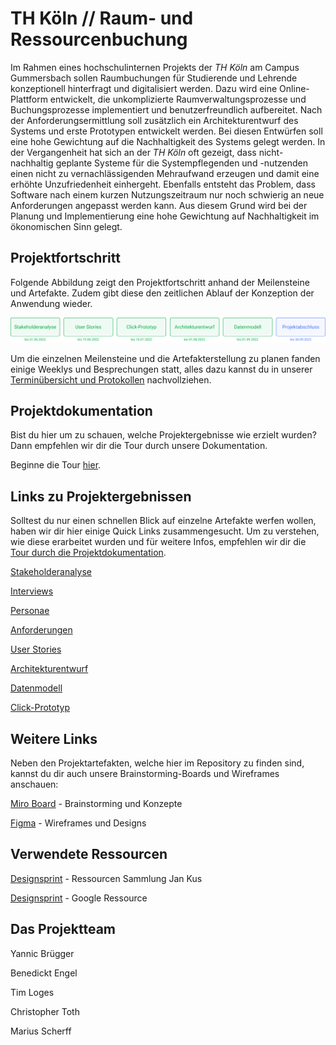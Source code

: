 # TH Köln // Raum- und Ressourcenbuchung

Im Rahmen eines hochschulinternen Projekts der _TH Köln_ am Campus Gummersbach sollen Raumbuchungen für Studierende und Lehrende konzeptionell hinterfragt und digitalisiert werden. Dazu wird eine Online-Plattform entwickelt, die unkomplizierte Raumverwaltungsprozesse und Buchungsprozesse implementiert und benutzerfreundlich aufbereitet. Nach der Anforderungsermittlung soll zusätzlich ein Architekturentwurf des Systems und erste Prototypen entwickelt werden. Bei diesen Entwürfen soll eine hohe Gewichtung auf die Nachhaltigkeit des Systems gelegt werden. In der Vergangenheit hat sich an der _TH Köln_ oft gezeigt, dass nicht-nachhaltig geplante Systeme für die Systempflegenden und -nutzenden einen nicht zu vernachlässigenden Mehraufwand erzeugen und damit eine erhöhte Unzufriedenheit einhergeht. Ebenfalls entsteht das Problem, dass Software nach einem kurzen Nutzungszeitraum nur noch schwierig an neue Anforderungen angepasst werden kann. Aus diesem Grund wird bei der Planung und Implementierung eine hohe Gewichtung auf Nachhaltigkeit im ökonomischen Sinn gelegt.

## Projektfortschritt

Folgende Abbildung zeigt den Projektfortschritt anhand der Meilensteine und Artefakte. Zudem gibt diese den zeitlichen Ablauf der Konzeption der Anwendung wieder.

![Projektforschritt: Stakeholderanalyse beendet am 01.06.2022, User Stories beendet am 19.06.2022, Click-Prototyp beendet am 16.07.2022, Architekturentwurf beendet am 01.08.2022, Datenmodell beendet am 16.07.2022, Präsentation ausstehend bis zum 30.09.2022](./docs/assets/progress-05.png)

Um die einzelnen Meilensteine und die Artefakterstellung zu planen fanden einige Weeklys und Besprechungen statt, alles dazu kannst du in unserer [Terminübersicht und Protokollen](./docs/terminuebersicht.md) nachvollziehen.

## Projektdokumentation

Bist du hier um zu schauen, welche Projektergebnisse wie erzielt wurden? Dann empfehlen wir dir die Tour durch unsere Dokumentation. 

Beginne die Tour [hier](./docs/README.md).


## Links zu Projektergebnissen

Solltest du nur einen schnellen Blick auf einzelne Artefakte werfen wollen, haben wir dir hier einige Quick Links zusammengesucht. Um zu verstehen, wie diese erarbeitet wurden und für weitere Infos, empfehlen wir dir die [Tour durch die Projektdokumentation](./docs/README.md).

[Stakeholderanalyse](./docs/stakeholderanalyse)

[Interviews](./interviews)

[Personae](./docs/user-stories/personae.md)

[Anforderungen](./docs/anforderungen.md)

[User Stories](./docs/user-stories)

[Architekturentwurf](./docs/architekturentwurf)

[Datenmodell](./docs/datenmodell)

[Click-Prototyp](./docs/click-prototyp)


## Weitere Links

Neben den Projektartefakten, welche hier im Repository zu finden sind, kannst du dir auch unsere Brainstorming-Boards und Wireframes anschauen:

[Miro Board](https://miro.com/app/board/o9J_kgMy_lc=/) - Brainstorming und Konzepte

[Figma](https://www.figma.com/file/XmxGih73XA6zbU6UN1y1mb/Wireframes?node-id=0%3A1) - Wireframes und Designs


## Verwendete Ressourcen

[Designsprint](https://koos.github.io/mi-master-vuk/) - Ressourcen Sammlung Jan Kus

[Designsprint](https://designsprintkit.withgoogle.com/methodology/overview) - Google Ressource


## Das Projektteam

Yannic Brügger

Benedickt Engel

Tim Loges

Christopher Toth

Marius Scherff
